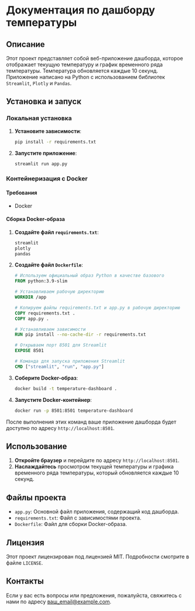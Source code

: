 # Документация по дашборду температуры

## Описание

Этот проект представляет собой веб-приложение дашборда, которое отображает текущую температуру и график временного ряда температуры. Температура обновляется каждые 10 секунд. Приложение написано на Python с использованием библиотек `Streamlit`, `Plotly` и `Pandas`.

## Установка и запуск

### Локальная установка

1. **Установите зависимости**:
    ```sh
    pip install -r requirements.txt
    ```

2. **Запустите приложение**:
    ```sh
    streamlit run app.py
    ```

### Контейнеризация с Docker

#### Требования

- Docker

#### Сборка Docker-образа

1. **Создайте файл `requirements.txt`**:
    ```txt
    streamlit
    plotly
    pandas
    ```

2. **Создайте файл `Dockerfile`**:
    ```Dockerfile
    # Используем официальный образ Python в качестве базового
    FROM python:3.9-slim

    # Устанавливаем рабочую директорию
    WORKDIR /app

    # Копируем файлы requirements.txt и app.py в рабочую директорию
    COPY requirements.txt .
    COPY app.py .

    # Устанавливаем зависимости
    RUN pip install --no-cache-dir -r requirements.txt

    # Открываем порт 8501 для Streamlit
    EXPOSE 8501

    # Команда для запуска приложения Streamlit
    CMD ["streamlit", "run", "app.py"]
    ```

3. **Соберите Docker-образ**:
    ```sh
    docker build -t temperature-dashboard .
    ```

4. **Запустите Docker-контейнер**:
    ```sh
    docker run -p 8501:8501 temperature-dashboard
    ```

После выполнения этих команд ваше приложение дашборда будет доступно по адресу `http://localhost:8501`.

## Использование

1. **Откройте браузер** и перейдите по адресу `http://localhost:8501`.
2. **Наслаждайтесь** просмотром текущей температуры и графика временного ряда температуры, который обновляется каждые 10 секунд.

## Файлы проекта

- `app.py`: Основной файл приложения, содержащий код дашборда.
- `requirements.txt`: Файл с зависимостями проекта.
- `Dockerfile`: Файл для сборки Docker-образа.

## Лицензия

Этот проект лицензирован под лицензией MIT. Подробности смотрите в файле `LICENSE`.

## Контакты

Если у вас есть вопросы или предложения, пожалуйста, свяжитесь с нами по адресу [ваш_email@example.com](mailto:ваш_email@example.com).


